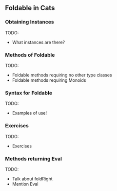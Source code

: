 ## Foldable in Cats

### Obtaining Instances

<div class="callout callout-danger">
TODO:

- What instances are there?
</div>

### Methods of Foldable

<div class="callout callout-danger">
TODO:

- Foldable methods requiring no other type classes
- Foldable methods requiring Monoids
</div>

### Syntax for Foldable

<div class="callout callout-danger">
TODO:

- Examples of use!
</div>

### Exercises

<div class="callout callout-danger">
TODO:

- Exercises
</div>

### Methods returning Eval

<div class="callout callout-danger">
TODO:

- Talk about foldRight
- Mention Eval
</div>
